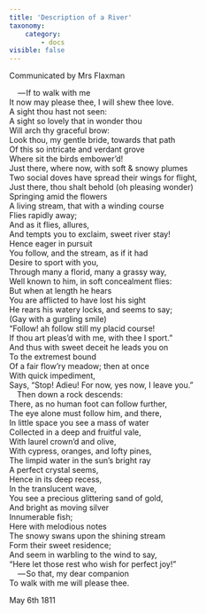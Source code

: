 ```yaml
---
title: 'Description of a River'
taxonomy:
    category:
        - docs
visible: false
---
```


<div class="author">Communicated by Mrs Flaxman</div>

&emsp; — If to walk with me  
It now may please thee, I will shew thee love.  
A sight thou hast not seen:  
A sight so lovely that in wonder thou  
Will arch thy graceful brow:  
Look thou, my gentle bride, towards that path  
Of this so intricate and verdant grove  
Where sit the birds embower’d!  
Just there, where now, with soft & snowy plumes  
Two social doves have spread their wings for flight,  
Just there, thou shalt behold (oh pleasing wonder)  
Springing amid the flowers  
A living stream, that with a winding course  
Flies rapidly away;  
And as it flies, allures,  
And tempts you to exclaim, sweet river stay!  
Hence eager in pursuit  
You follow, and the stream, as if it had  
Desire to sport with you,  
Through many a florid, many a grassy way,  
Well known to him, in soft concealment flies:  
But when at length he hears  
You are afflicted to have lost his sight  
He rears his watery locks, and seems to say;  
(Gay with a gurgling smile)  
“Follow! ah follow still my placid course!  
If thou art pleas’d with me, with thee I sport.”  
And thus with sweet deceit he leads you on  
To the extremest bound  
Of a fair flow’ry meadow; then at once  
With quick impediment,  
Says, “Stop! Adieu! For now, yes now, I leave you.”  
&emsp;Then down a rock descends:  
There, as no human foot can follow further,  
The eye alone must follow him, and there,  
In little space you see a mass of water  
Collected in a deep and fruitful vale,  
With laurel crown’d and olive,  
With cypress, oranges, and lofty pines,  
The limpid water in the sun’s bright ray  
A perfect crystal seems,  
Hence in its deep recess,  
In the translucent wave,  
You see a precious glittering sand of gold,  
And bright as moving silver  
Innumerable fish;  
Here with melodious notes  
The snowy swans upon the shining stream  
Form their sweet residence;  
And seem in warbling to the wind to say,  
“Here let those rest who wish for perfect joy!”  
&emsp; — So that, my dear companion  
To walk with me will please thee.

May 6th 1811